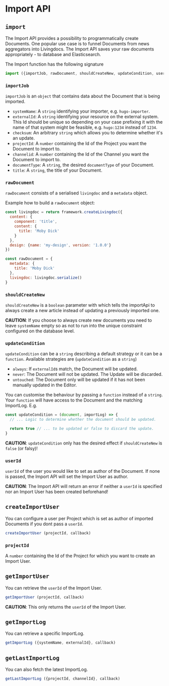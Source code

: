 # Import API

## `import`

The Import API provides a possibility to programmatically create Documents. One popular use case is to funnel Documents from news aggregators into Livingdocs. The Import API saves your raw documents appropriately - to database and Elasticsearch.

The Import function has the following signature

```js
import ({importJob, rawDocument, shouldCreateNew, updateCondition, userId}, callback)
```

### `importJob`

`importJob` is an `object` that contains data about the Document that is being imported.

* `systemName`: A `string` identifying your importer, e.g. `hugo-importer`.
* `externalId`: A `string` identifying your resource on the external system. This Id should be unique so depending on your case prefixing it with the name of that system might be feasible, e.g. `hugo:1234` instead of `1234`.
* `checksum`: An arbitrary `string` which allows you to determine whether it's an update.
* `projectId`: A `number` containing the Id of the Project you want the Document to import to.
* `channelid`: A `number` containing the Id of the Channel you want the Document to import to.
* `documentType`: A `string`, the desired `documentType` of your Document.
* `title`: A `string`, the title of your Document.

### `rawDocument`

`rawDocument` consists of a serialised `livingdoc` and a `metadata` object.

Example how to build a `rawDocument` object:
```js
const livingdoc = return framework.createLivingdoc({
  content: {
    component: 'title',
    content: {
      title: 'Moby Dick'
    }
  },
  design: {name: 'my-design', version: '1.0.0'}
})

const rawDocument = {
  metadata: {
    title: 'Moby Dick'
  },
  livingdoc: livingdoc.serialize()
}
```


### `shouldCreateNew`

`shouldCreateNew` is a `boolean` parameter with which tells the importApi to always create a new article instead of updating a previously imported one.

**CAUTION**: If you choose to always create new documents you need to leave `systemName` empty so as not to run into the unique constraint configured on the database level.

### `updateCondition`
`updateCondition` can be a `string` describing a default strategy or it can be a `function`. Available strategies are (`updateCondition` as a `string`)

* `always`: If `externalId`s match, the Document will be updated.
* `never`: The Document will not be updated. The Update will be discarded.
* `untouched`: The Document only will be updated if it has not been manually updated in the Editor.

You can customise the behaviour by passing a `function` instead of a `string`. Your `function` will have access to the Document and the matching ImportLog. E.g.

```js
const updateCondition = (document, importLog) => {
  // ... Logic to determine whether the document should be updated.

  return true // ... to be updated or false to discard the update.
}
```

**CAUTION**: `updateCondition` only has the desired effect if `shouldCreateNew` is `false` (or falsy)!

### `userId`

`userId` of the user you would like to set as author of the Document. If none is passed, the Import API will set the Import User as author.

**CAUTION**: The Import API will return an error if neither a `userId` is specified nor an Import User has been created beforehand!

## `createImportUser`

You can configure a user per Project which is set as author of imported Documents if you dont pass a `userId`.

```js
createImportUser (projectId, callback)
```

### `projectId`

A `number` containing the Id of the Project for which you want to create an Import User.

## `getImportUser`

You can retrieve the `userId` of the Import User.

```js
getImportUser (projectId, callback)
```

**CAUTION**: This only returns the `userId` of the Import User.

## `getImportLog`

You can retrieve a specific ImportLog.

```js
getImportLog ({systemName, externalId}, callback)
```

## `getLastImportLog`

You can also fetch the latest ImportLog.

```js
getLastImportLog ({projectId, channelId}, callback)
```
